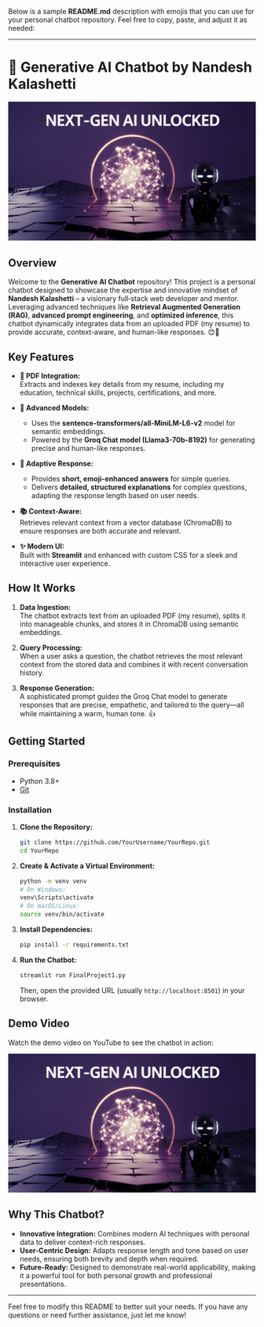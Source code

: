 Below is a sample **README.md** description with emojis that you can use for your personal chatbot repository. Feel free to copy, paste, and adjust it as needed:

---

# 🤖 Generative AI Chatbot by Nandesh Kalashetti

[![Watch Demo](chatbot.png)](https://youtu.be/V0ffoYtm_Uk)

## Overview

Welcome to the **Generative AI Chatbot** repository! This project is a personal chatbot designed to showcase the expertise and innovative mindset of **Nandesh Kalashetti** – a visionary full‑stack web developer and mentor. Leveraging advanced techniques like **Retrieval Augmented Generation (RAG)**, **advanced prompt engineering**, and **optimized inference**, this chatbot dynamically integrates data from an uploaded PDF (my resume) to provide accurate, context-aware, and human-like responses. 😊🚀

## Key Features

- **📄 PDF Integration:**  
  Extracts and indexes key details from my resume, including my education, technical skills, projects, certifications, and more.

- **🧠 Advanced Models:**  
  - Uses the **sentence-transformers/all-MiniLM-L6-v2** model for semantic embeddings.  
  - Powered by the **Groq Chat model (Llama3-70b-8192)** for generating precise and human-like responses.

- **💬 Adaptive Response:**  
  - Provides **short, emoji-enhanced answers** for simple queries.  
  - Delivers **detailed, structured explanations** for complex questions, adapting the response length based on user needs.

- **📚 Context-Aware:**  
  Retrieves relevant context from a vector database (ChromaDB) to ensure responses are both accurate and relevant.

- **✨ Modern UI:**  
  Built with **Streamlit** and enhanced with custom CSS for a sleek and interactive user experience.

## How It Works

1. **Data Ingestion:**  
   The chatbot extracts text from an uploaded PDF (my resume), splits it into manageable chunks, and stores it in ChromaDB using semantic embeddings.

2. **Query Processing:**  
   When a user asks a question, the chatbot retrieves the most relevant context from the stored data and combines it with recent conversation history.

3. **Response Generation:**  
   A sophisticated prompt guides the Groq Chat model to generate responses that are precise, empathetic, and tailored to the query—all while maintaining a warm, human tone. 👍

## Getting Started

### Prerequisites
- Python 3.8+
- [Git](https://git-scm.com/)

### Installation

1. **Clone the Repository:**
   ```bash
   git clone https://github.com/YourUsername/YourRepo.git
   cd YourRepo
   ```

2. **Create & Activate a Virtual Environment:**
   ```bash
   python -m venv venv
   # On Windows:
   venv\Scripts\activate
   # On macOS/Linux:
   source venv/bin/activate
   ```

3. **Install Dependencies:**
   ```bash
   pip install -r requirements.txt
   ```

4. **Run the Chatbot:**
   ```bash
   streamlit run FinalProject1.py
   ```
   Then, open the provided URL (usually `http://localhost:8501`) in your browser.

## Demo Video

Watch the demo video on YouTube to see the chatbot in action:

[![Watch Demo](chatbot.png)](https://youtu.be/V0ffoYtm_Uk)

## Why This Chatbot?

- **Innovative Integration:** Combines modern AI techniques with personal data to deliver context-rich responses.  
- **User-Centric Design:** Adapts response length and tone based on user needs, ensuring both brevity and depth when required.  
- **Future-Ready:** Designed to demonstrate real-world applicability, making it a powerful tool for both personal growth and professional presentations.

---

Feel free to modify this README to better suit your needs. If you have any questions or need further assistance, just let me know!
